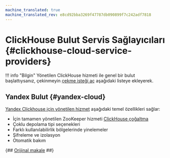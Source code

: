 ```yaml
---
machine_translated: true
machine_translated_rev: e8cd92bba3269f47787db090899f7c242adf7818
---
```


# ClickHouse Bulut Servis Sağlayıcıları {#clickhouse-cloud-service-providers}

!!! info "Bilgin"
    Yönetilen ClickHouse hizmeti ile genel bir bulut başlattıysanız, çekinmeyin [çekme isteği aç](https://github.com/ClickHouse/ClickHouse/edit/master/docs/en/commercial/cloud.md) aşağıdaki listeye ekleyerek.

## Yandex Bulut {#yandex-cloud}

[Yandex Clickhouse için yönetilen hizmet](https://cloud.yandex.com/services/managed-clickhouse?utm_source=referrals&utm_medium=clickhouseofficialsite&utm_campaign=link3) aşağıdaki temel özellikleri sağlar:

-   İçin tamamen yönetilen ZooKeeper hizmeti [ClickHouse çoğaltma](../engines/table_engines/mergetree_family/replication.md)
-   Çoklu depolama tipi seçenekleri
-   Farklı kullanılabilirlik bölgelerinde yinelemeler
-   Şifreleme ve izolasyon
-   Otomatik bakım

{## [Orijinal makale](https://clickhouse.tech/docs/en/commercial/cloud/) ##}

